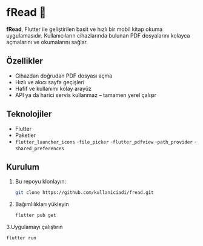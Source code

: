 # fRead 📖

**fRead**, Flutter ile geliştirilen basit ve hızlı bir mobil kitap okuma uygulamasıdır. Kullanıcıların cihazlarında bulunan PDF dosyalarını kolayca açmalarını ve okumalarını sağlar.

## Özellikler

-  Cihazdan doğrudan PDF dosyası açma 
-  Hızlı ve akıcı sayfa geçişleri
-  Hafif ve kullanımı kolay arayüz
-  API ya da harici servis kullanmaz – tamamen yerel çalışır

## Teknolojiler

- Flutter
- Paketler
- `flutter_launcher_icons` 
-`file_picker`
-`flutter_pdfview`
-`path_provider`
-`shared_preferences`


## Kurulum

1. Bu repoyu klonlayın:
   ```bash
   git clone https://github.com/kullaniciadi/fread.git
2. Bağımlılıkları yükleyin
   ```bash
   flutter pub get
3.Uygulamayı çalıştırın
   ```bash
   flutter run
